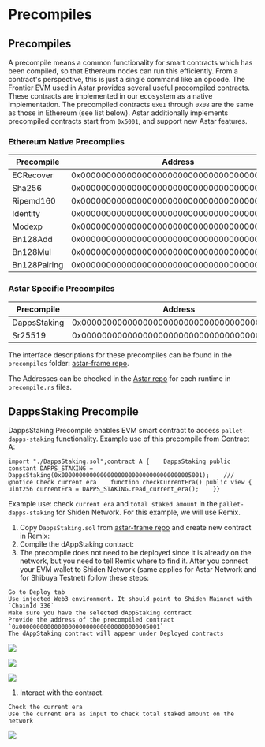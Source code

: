 # Precompiles

## Precompiles

A precompile means a common functionality for smart contracts which has been compiled, so that Ethereum nodes can run this efficiently. From a contract's perspective, this is just a single command like an opcode. The Frontier EVM used in Astar provides several useful precompiled contracts. These contracts are implemented in our ecosystem as a native implementation. The precompiled contracts `0x01` through `0x08` are the same as those in Ethereum (see list below). Astar additionally implements precompiled contracts start from `0x5001`, and support new Astar features.

### Ethereum Native Precompiles[​](https://astarnetwork.github.io/astar-docs/docs/EVM/precompiles#ethereum-native-precompiles) <a href="#ethereum-native-precompiles" id="ethereum-native-precompiles"></a>

| Precompile   | Address                                    |
| ------------ | ------------------------------------------ |
| ECRecover    | 0x0000000000000000000000000000000000000001 |
| Sha256       | 0x0000000000000000000000000000000000000002 |
| Ripemd160    | 0x0000000000000000000000000000000000000003 |
| Identity     | 0x0000000000000000000000000000000000000004 |
| Modexp       | 0x0000000000000000000000000000000000000005 |
| Bn128Add     | 0x0000000000000000000000000000000000000006 |
| Bn128Mul     | 0x0000000000000000000000000000000000000007 |
| Bn128Pairing | 0x0000000000000000000000000000000000000008 |

### Astar Specific Precompiles[​](https://astarnetwork.github.io/astar-docs/docs/EVM/precompiles#astar-specific-precompiles) <a href="#astar-specific-precompiles" id="astar-specific-precompiles"></a>

| Precompile   | Address                                    |
| ------------ | ------------------------------------------ |
| DappsStaking | 0x0000000000000000000000000000000000005001 |
| Sr25519      | 0x0000000000000000000000000000000000005002 |

The interface descriptions for these precompiles can be found in the `precompiles` folder: [astar-frame repo](https://github.com/AstarNetwork/astar-frame/).

The Addresses can be checked in the [Astar repo](https://github.com/AstarNetwork/Astar/tree/master/runtime) for each runtime in `precompile.rs` files.

## DappsStaking Precompile[​](https://astarnetwork.github.io/astar-docs/docs/EVM/precompiles#dappsstaking-precompile) <a href="#dappsstaking-precompile" id="dappsstaking-precompile"></a>

DappsStaking Precompile enables EVM smart contract to access `pallet-dapps-staking` functionality. Example use of this precompile from Contract A:

```
import "./DappsStaking.sol";contract A {    DappsStaking public constant DAPPS_STAKING = DappsStaking(0x0000000000000000000000000000000000005001);    /// @notice Check current era    function checkCurrentEra() public view {        uint256 currentEra = DAPPS_STAKING.read_current_era();    }}
```

Example use: check `current era` and `total staked amount` in the `pallet-dapps-staking` for Shiden Network. For this example, we will use Remix.

1. Copy `DappsStaking.sol` from [astar-frame repo](https://github.com/AstarNetwork/astar-frame/) and create new contract in Remix:&#x20;
2. Compile the dAppStaking contract:&#x20;
3. The precompile does not need to be deployed since it is already on the network, but you need to tell Remix where to find it. After you connect your EVM wallet to Shiden Network (same applies for Astar Network and for Shibuya Testnet) follow these steps:

```
Go to Deploy tab
Use injected Web3 environment. It should point to Shiden Mainnet with `ChainId 336`
Make sure you have the selected dAppStaking contract
Provide the address of the precompiled contract `0x0000000000000000000000000000000000005001`
The dAppStaking contract will appear under Deployed contracts
```

![](https://i.imgur.com/6Wgg9rf.jpg)

![](https://i.imgur.com/mr0TcLq.png)

![](https://i.imgur.com/6RnQlkb.jpg)

1. Interact with the contract.

```
Check the current era 
Use the current era as input to check total staked amount on the network
```

![](https://user-images.githubusercontent.com/34627453/159696985-19f67e95-807e-4c20-b74c-c9f4944ada32.jpg)
